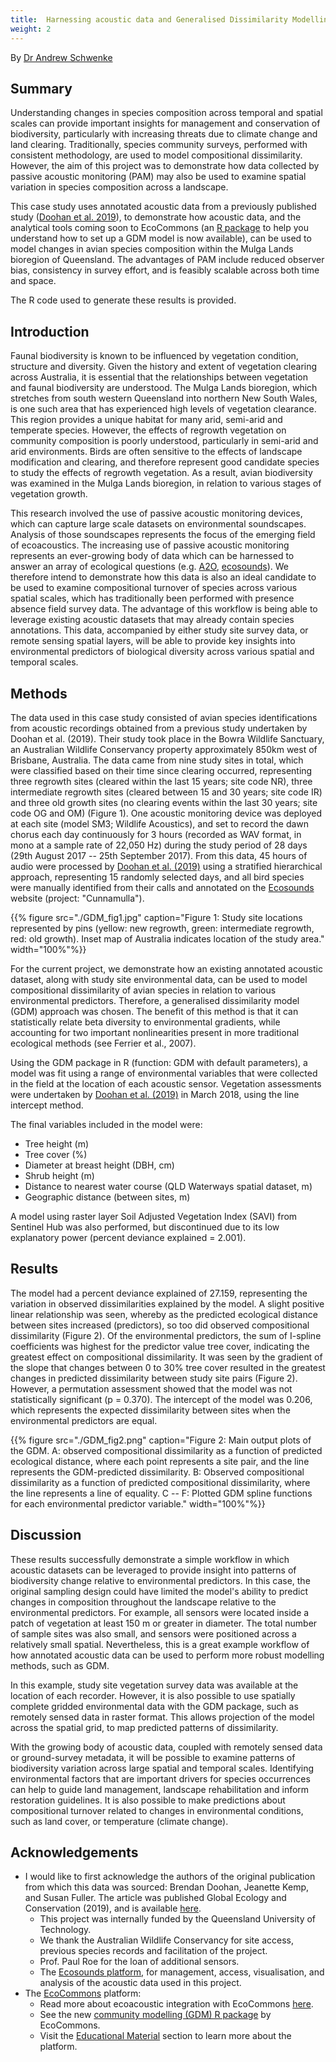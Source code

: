 ```yaml
---
title:  Harnessing acoustic data and Generalised Dissimilarity Modelling to examine compositional turnover of avian species.
weight: 2
---
```


By [Dr Andrew Schwenke](https://orcid.org/0000-0002-5281-0115)

## Summary

Understanding changes in species composition across temporal and spatial
scales can provide important insights for management and conservation of
biodiversity, particularly with increasing threats due to climate change and
land clearing. Traditionally, species community surveys, performed with
consistent methodology, are used to model compositional dissimilarity. However,
the aim of this project was to demonstrate how data collected by passive
acoustic monitoring (PAM) may also be used to examine spatial variation in
species composition across a landscape.

This case study uses annotated acoustic data from a previously published study
([Doohan et al. 2019](https://www.sciencedirect.com/science/article/pii/S2351989419303919)), to
demonstrate how acoustic data, and the analytical tools coming soon to
EcoCommons (an [R package](https://github.com/EcoCommons-Australia/community-modelling) to help
you understand how to set up a GDM model is now available), can be used to model
changes in avian species composition within the Mulga Lands bioregion of
Queensland. The advantages of PAM include reduced observer bias, consistency in
survey effort, and is feasibly scalable across both time and space.

The R code used to generate these results is provided.

## Introduction

Faunal biodiversity is known to be influenced by vegetation condition,
structure and diversity. Given the history and extent of vegetation clearing
across Australia, it is essential that the relationships between vegetation and
faunal biodiversity are understood. The Mulga Lands bioregion, which stretches
from south western Queensland into northern New South Wales, is one such area
that has experienced high levels of vegetation clearance. This region provides a
unique habitat for many arid, semi-arid and temperate species. However, the
effects of regrowth vegetation on community composition is poorly understood,
particularly in semi-arid and arid environments. Birds are often sensitive to
the effects of landscape modification and clearing, and therefore represent good
candidate species to study the effects of regrowth vegetation. As a result,
avian biodiversity was examined in the Mulga Lands bioregion, in relation to
various stages of vegetation growth.

This research involved the use of passive acoustic monitoring devices, which can
capture large scale datasets on environmental soundscapes. Analysis of those
soundscapes represents the focus of the emerging field of ecoacoustics. The
increasing use of passive acoustic monitoring represents an ever-growing body of
data which can be harnessed to answer an array of ecological questions (e.g.
[A2O](https://acousticobservatory.org/),
[ecosounds](https://www.ecosounds.org/)). We therefore intend to demonstrate how
this data is also an ideal candidate to be used to examine compositional
turnover of species across various spatial scales, which has traditionally been
performed with presence absence field survey data. The advantage of this
workflow is being able to leverage existing acoustic datasets that may already
contain species annotations. This data, accompanied by either study site survey
data, or remote sensing spatial layers, will be able to provide key insights
into environmental predictors of biological diversity across various spatial and
temporal scales.

## Methods

The data used in this case study consisted of avian species identifications from
acoustic recordings obtained from a previous study undertaken by Doohan et al.
(2019). Their study took place in the Bowra Wildlife Sanctuary, an Australian
Wildlife Conservancy property approximately 850km west of Brisbane, Australia.
The data came from nine study sites in total, which were classified based on
their time since clearing occurred, representing three regrowth sites (cleared
within the last 15 years; site code NR), three intermediate regrowth sites
(cleared between 15 and 30 years; site code IR) and three old growth sites (no
clearing events within the last 30 years; site code OG and OM) (Figure 1). One
acoustic monitoring device was deployed at each site (model SM3; Wildlife
Acoustics), and set to record the dawn chorus each day continuously for 3 hours
(recorded as WAV format, in mono at a sample rate of 22,050 Hz)  during the
study period of 28 days (29th August 2017 -- 25th September 2017). From this
data, 45 hours of audio were processed by [Doohan et al. (2019)](https://www.sciencedirect.com/science/article/pii/S2351989419303919)
using a stratified hierarchical approach, representing 15 randomly selected
days, and all bird species were manually identified from their calls and
annotated on the [Ecosounds](https://www.ecosounds.org/) website (project:
"Cunnamulla").

{{% figure src="./GDM_fig1.jpg" caption="Figure 1: Study site locations represented by pins (yellow: new regrowth, green: intermediate regrowth, red: old growth). Inset map of Australia indicates location of the study area." width="100%"%}}

For the current project, we demonstrate how an existing annotated acoustic
dataset, along with study site environmental data, can be used to model
compositional dissimilarity of avian species in relation to various
environmental predictors. Therefore, a generalised dissimilarity model (GDM)
approach was chosen. The benefit of this method is that it can statistically
relate beta diversity to environmental gradients, while accounting for two
important nonlinearities present in more traditional ecological methods (see
Ferrier et al., 2007).

Using the GDM package in R (function: GDM with default parameters), a model was
fit using a range of environmental variables that were collected in the field at
the location of each acoustic sensor. Vegetation assessments were undertaken by
[Doohan et al. (2019)](https://www.sciencedirect.com/science/article/pii/S2351989419303919) in
March 2018, using the line intercept method.

The final variables included in the model were:

- Tree height (m)
- Tree cover (%)
- Diameter at breast height (DBH, cm)
- Shrub height (m)
- Distance to nearest water course (QLD Waterways spatial dataset, m)
- Geographic distance (between sites, m)

A model using raster layer Soil Adjusted Vegetation Index (SAVI) from Sentinel
Hub was also performed, but discontinued due to its low explanatory power
(percent deviance explained = 2.001).

## Results

The model had a percent deviance explained of 27.159, representing the variation
in observed dissimilarities explained by the model. A slight positive linear
relationship was seen, whereby as the predicted ecological distance between
sites increased (predictors), so too did observed compositional dissimilarity
(Figure 2). Of the environmental predictors, the sum of I-spline coefficients
was highest for the predictor value tree cover, indicating the greatest effect
on compositional dissimilarity. It was seen by the gradient of the slope that
changes between 0 to 30% tree cover resulted in the greatest changes in
predicted dissimilarity between study site pairs (Figure 2). However, a
permutation assessment showed that the model was not statistically significant
(p = 0.370). The intercept of the model was 0.206, which represents the expected
dissimilarity between sites when the environmental predictors are equal.

{{% figure src="./GDM_fig2.png" caption="Figure 2: Main output plots of the GDM. A: observed compositional dissimilarity as a function of predicted ecological distance, where each point represents a site pair, and the line represents the GDM-predicted dissimilarity. B: Observed compositional dissimilarity as a function of predicted compositional dissimilarity, where the line represents a line of equality. C -- F: Plotted GDM spline functions for each environmental predictor variable." width="100%"%}}

## Discussion

These results successfully demonstrate a simple workflow in which acoustic
datasets can be leveraged to provide insight into patterns of biodiversity
change relative to environmental predictors. In this case, the original sampling
design could have limited the model's ability to predict changes in composition
throughout the landscape relative to the environmental predictors. For example,
all sensors were located inside a patch of vegetation at least 150 m or greater
in diameter. The total number of sample sites was also small, and sensors were
positioned across a relatively small spatial. Nevertheless, this is a great
example workflow of how annotated acoustic data can be used to perform more
robust modelling methods, such as GDM.

In this example, study site vegetation survey data was available at the location
of each recorder. However, it is also possible to use spatially complete gridded
environmental data with the GDM package, such as remotely sensed data in raster
format. This allows projection of the model across the spatial grid, to map
predicted patterns of dissimilarity.

With the growing body of acoustic data, coupled with remotely sensed data or
ground-survey metadata, it will be possible to examine patterns of biodiversity
variation across large spatial and temporal scales. Identifying environmental
factors that are important drivers for species occurrences can help to guide
land management, landscape rehabilitation and inform restoration guidelines. It
is also possible to make predictions about compositional turnover related to
changes in environmental conditions, such as land cover, or temperature (climate
change).

## Acknowledgements

- I would like to first acknowledge the authors of the original publication from
  which this data was sourced: Brendan Doohan, Jeanette Kemp, and Susan Fuller.
  The article was published Global Ecology and Conservation (2019), and is
  available [here](https://doi.org/10.1016/j.gecco.2019.e00798).
  - This project was internally funded by the Queensland University of Technology.
  - We thank the Australian Wildlife Conservancy for site access, previous species records and facilitation of the project.
  - Prof. Paul Roe for the loan of additional sensors.
  - The [Ecosounds platform](https://www.ecosounds.org/), for management,
    access, visualisation, and analysis of the acoustic data used in this project.
- The [EcoCommons](https://www.ecocommons.org.au/) platform:
  - Read more about ecoacoustic integration with EcoCommons [here](https://www.ecocommons.org.au/acoustic-use-case/).
  - See the new [community modelling (GDM) R package](https://github.com/EcoCommons-Australia/community-modelling) by EcoCommons.
  - Visit the [Educational Material](https://www.ecocommons.org.au/educational-material/) section to learn more
    about the platform.
